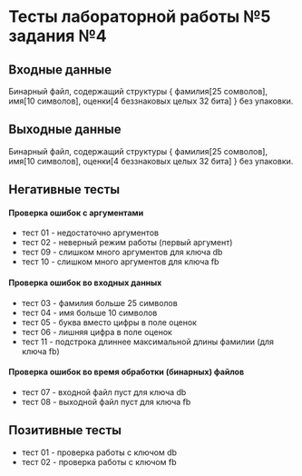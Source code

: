 # Тесты лабораторной работы №5 задания №4

## Входные данные 

Бинарный файл, содержащий структуры { фамилия[25 сомволов], имя[10 символов], оценки[4 беззнаковых целых 32 бита] } без упаковки.

## Выходные данные 

Бинарный файл, содержащий структуры { фамилия[25 сомволов], имя[10 символов], оценки[4 беззнаковых целых 32 бита] } без упаковки.

## Негативные тесты

#### Проверка ошибок с аргументами

- тест 01 - недостаточно аргументов
- тест 02 - неверный режим работы (первый аргумент)
- тест 09 - слишком много аргументов для ключа db
- тест 10 - слишком много аргументов для ключа fb

#### Проверка ошибок во входных данных

- тест 03 - фамилия больше 25 символов
- тест 04 - имя больше 10 символов
- тест 05 - буква вместо цифры в поле оценок
- тест 06 - лишняя цифра в поле оценок
- тест 11 - подстрока длиннее максимальной длины фамилии (для ключа fb)

#### Проверка ошибок во время обработки (бинарных) файлов

- тест 07 - входной файл пуст для ключа db
- тест 08 - выходной файл пуст для ключа fb

## Позитивные тесты

- тест 01 - проверка работы с ключом db
- тест 02 - проверка работы с ключом fb
